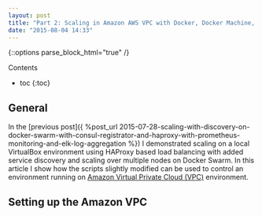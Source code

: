 ```yaml
---
layout: post
title: "Part 2: Scaling in Amazon AWS VPC with Docker, Docker Machine, Consul, Registrator, HAProxy, ELK and Prometheus"
date: "2015-08-04 14:33"
---
```


{::options parse_block_html="true" /}
<div class="toc">
Contents

* toc
{:toc}
</div>

## General

In the [previous post]({ %post_url 2015-07-28-scaling-with-discovery-on-docker-swarm-with-consul-registrator-and-haproxy-with-prometheus-monitoring-and-elk-log-aggregation %}) I demonstrated scaling on a local VirtualBox environment using HAProxy based load balancing with added service discovery and scaling over multiple nodes on Docker Swarm. In this article I show how the scripts slightly modified can be used to control an environment running on [Amazon Virtual Private Cloud (VPC)](https://aws.amazon.com/vpc/) environment.

## Setting up the Amazon VPC
